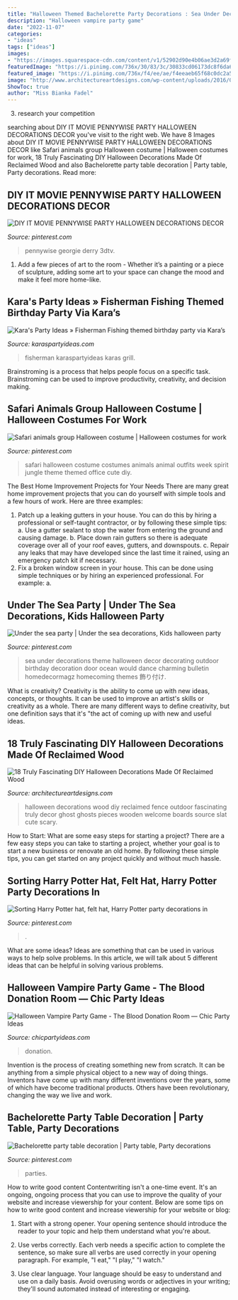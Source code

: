 ```yaml
---
title: "Halloween Themed Bachelorette Party Decorations : Sea Under Decorations Theme Halloween Decor Decorating Outdoor Birthday Decoration Door Ocean Would Dance Charming Bulletin Homedecormagz Homecoming Themes 飾り付け"
description: "Halloween vampire party game"
date: "2022-11-07"
categories:
- "ideas"
tags: ["ideas"]
images:
- "https://images.squarespace-cdn.com/content/v1/52902d90e4b06ae3d2a69f57/1475707984663-XEYLEYM75T1V8MLLZGWL/ke17ZwdGBToddI8pDm48kCEhH8Lyhs62V935NtZc7PJ7gQa3H78H3Y0txjaiv_0fDoOvxcdMmMKkDsyUqMSsMWxHk725yiiHCCLfrh8O1z5QPOohDIaIeljMHgDF5CVlOqpeNLcJ80NK65_fV7S1USG4LFemgmVAratbUY0maN--vV9zGGkhkhVPv5ySB3xPEEaCUOPFMaQrUb6f8fLjUQ/Halloween+Vampire+Party+Games"
featuredImage: "https://i.pinimg.com/736x/30/83/3c/30833cd06173dc8f6da65c4f86f6700c.jpg"
featured_image: "https://i.pinimg.com/736x/f4/ee/ae/f4eeaeb65f68c0dc2a5212b07d949281--party-table-decorations-party-tables.jpg"
image: "http://www.architectureartdesigns.com/wp-content/uploads/2016/09/9-8.jpg"
ShowToc: true
author: "Miss Bianka Fadel"
---
```



3. research your competition 

	

		
searching about DIY IT MOVIE PENNYWISE PARTY HALLOWEEN DECORATIONS DECOR you've visit to the right web. We have 8 Images about DIY IT MOVIE PENNYWISE PARTY HALLOWEEN DECORATIONS DECOR like Safari animals group Halloween costume | Halloween costumes for work, 18 Truly Fascinating DIY Halloween Decorations Made Of Reclaimed Wood and also Bachelorette party table decoration | Party table, Party decorations. Read more:
		
    
## DIY IT MOVIE PENNYWISE PARTY HALLOWEEN DECORATIONS DECOR

<img loading=lazy src="https://i.pinimg.com/736x/30/83/3c/30833cd06173dc8f6da65c4f86f6700c.jpg" onerror="this.onerror=null;this.src='https://tse3.mm.bing.net/th?id=OIP.E36Q8-4AXDNZSe2jLrmomQHaLG&amp;pid=15.1';" alt="DIY IT MOVIE PENNYWISE PARTY HALLOWEEN DECORATIONS DECOR">

_Source: pinterest.com_

>pennywise georgie derry 3dtv. 

	

1. Add a few pieces of art to the room - Whether it’s a painting or a piece of sculpture, adding some art to your space can change the mood and make it feel more home-like.

    
## Kara&#039;s Party Ideas » Fisherman Fishing Themed Birthday Party Via Kara’s

<img loading=lazy src="https://www.karaspartyideas.com/wp-content/uploads/2013/05/Fisherman-Fishing-themed-birthday-party-via-Karas-Party-Ideas-KarasPartyIdeas.com-fishing-boy-dad-themed-birthday-party-idea-fathers-day-ideas-6.jpg" onerror="this.onerror=null;this.src='https://tse2.mm.bing.net/th?id=OIP.t1kewt_oa56mfC0rOjld3AHaJ4&amp;pid=15.1';" alt="Kara&#039;s Party Ideas » Fisherman Fishing themed birthday party via Kara’s">

_Source: karaspartyideas.com_

>fisherman karaspartyideas karas grill. 

	

Brainstroming is a process that helps people focus on a specific task. Brainstroming can be used to improve productivity, creativity, and decision making.

    
## Safari Animals Group Halloween Costume | Halloween Costumes For Work

<img loading=lazy src="https://i.pinimg.com/736x/b2/d1/60/b2d160cc08157a9c1ed8c1f7a1b91e0b--group-halloween-costumes-safari-animals.jpg" onerror="this.onerror=null;this.src='https://tse3.mm.bing.net/th?id=OIP.I2kmn7teFndgXs__M0rK7QHaJ3&amp;pid=15.1';" alt="Safari animals group Halloween costume | Halloween costumes for work">

_Source: pinterest.com_

>safari halloween costume costumes animals animal outfits week spirit jungle theme themed office cute diy. 

	

The Best Home Improvement Projects for Your Needs
There are many great home improvement projects that you can do yourself with simple tools and a few hours of work. Here are three examples: 
1. Patch up a leaking gutters in your house. You can do this by hiring a professional or self-taught contractor, or by following these simple tips: 
a. Use a gutter sealant to stop the water from entering the ground and causing damage. 
b. Place down rain gutters so there is adequate coverage over all of your roof eaves, gutters, and downspouts. 
c. Repair any leaks that may have developed since the last time it rained, using an emergency patch kit if necessary.
2. Fix a broken window screen in your house. This can be done using simple techniques or by hiring an experienced professional. For example: 
a.

    
## Under The Sea Party | Under The Sea Decorations, Kids Halloween Party

<img loading=lazy src="https://i.pinimg.com/736x/cc/6e/00/cc6e000ef80c483059424270e2c5c8c1--homecoming-decorations-under-the-sea-decorations-prom.jpg" onerror="this.onerror=null;this.src='https://tse4.mm.bing.net/th?id=OIP.JJwDARDw1jxzVsmz8QwFKAHaJ4&amp;pid=15.1';" alt="Under the sea party | Under the sea decorations, Kids halloween party">

_Source: pinterest.com_

>sea under decorations theme halloween decor decorating outdoor birthday decoration door ocean would dance charming bulletin homedecormagz homecoming themes 飾り付け. 

	

What is creativity?
Creativity is the ability to come up with new ideas, concepts, or thoughts. It can be used to improve an artist's skills or creativity as a whole. There are many different ways to define creativity, but one definition says that it's "the act of coming up with new and useful ideas.

    
## 18 Truly Fascinating DIY Halloween Decorations Made Of Reclaimed Wood

<img loading=lazy src="http://www.architectureartdesigns.com/wp-content/uploads/2016/09/9-8.jpg" onerror="this.onerror=null;this.src='https://tse4.mm.bing.net/th?id=OIP.MkHW-hO0ZQ2iNMTEMF1dVwHaNI&amp;pid=15.1';" alt="18 Truly Fascinating DIY Halloween Decorations Made Of Reclaimed Wood">

_Source: architectureartdesigns.com_

>halloween decorations wood diy reclaimed fence outdoor fascinating truly decor ghost ghosts pieces wooden welcome boards source slat cute scary. 

	

How to Start: What are some easy steps for starting a project?
There are a few easy steps you can take to starting a project, whether your goal is to start a new business or renovate an old home. By following these simple tips, you can get started on any project quickly and without much hassle.

    
## Sorting Harry Potter Hat, Felt Hat, Harry Potter Party Decorations In

<img loading=lazy src="https://i.pinimg.com/736x/85/65/ca/8565caefd5ad9acf53cc58dfcd7dfcd7.jpg" onerror="this.onerror=null;this.src='https://tse1.mm.bing.net/th?id=OIP.ycEKFGpgm0_4AIZER9MaEgHaM1&amp;pid=15.1';" alt="Sorting Harry Potter hat, felt hat, Harry Potter party decorations in">

_Source: pinterest.com_

>. 

	

What are some ideas?
Ideas are something that can be used in various ways to help solve problems. In this article, we will talk about 5 different ideas that can be helpful in solving various problems.

    
## Halloween Vampire Party Game - The Blood Donation Room — Chic Party Ideas

<img loading=lazy src="https://images.squarespace-cdn.com/content/v1/52902d90e4b06ae3d2a69f57/1475707984663-XEYLEYM75T1V8MLLZGWL/ke17ZwdGBToddI8pDm48kCEhH8Lyhs62V935NtZc7PJ7gQa3H78H3Y0txjaiv_0fDoOvxcdMmMKkDsyUqMSsMWxHk725yiiHCCLfrh8O1z5QPOohDIaIeljMHgDF5CVlOqpeNLcJ80NK65_fV7S1USG4LFemgmVAratbUY0maN--vV9zGGkhkhVPv5ySB3xPEEaCUOPFMaQrUb6f8fLjUQ/Halloween+Vampire+Party+Games" onerror="this.onerror=null;this.src='https://tse1.mm.bing.net/th?id=OIP.NYkj8ERinvrC-y2YNcCc9AHaLK&amp;pid=15.1';" alt="Halloween Vampire Party Game - The Blood Donation Room — Chic Party Ideas">

_Source: chicpartyideas.com_

>donation. 

	

Invention is the process of creating something new from scratch. It can be anything from a simple physical object to a new way of doing things. Inventors have come up with many different inventions over the years, some of which have become traditional products. Others have been revolutionary, changing the way we live and work.

    
## Bachelorette Party Table Decoration | Party Table, Party Decorations

<img loading=lazy src="https://i.pinimg.com/736x/f4/ee/ae/f4eeaeb65f68c0dc2a5212b07d949281--party-table-decorations-party-tables.jpg" onerror="this.onerror=null;this.src='https://tse4.mm.bing.net/th?id=OIP.l48JIPc2Q1FG5HStV4jSbwHaJ3&amp;pid=15.1';" alt="Bachelorette party table decoration | Party table, Party decorations">

_Source: pinterest.com_

>parties. 

	

How to write good content
Contentwriting isn't a one-time event. It's an ongoing, ongoing process that you can use to improve the quality of your website and increase viewership for your content. Below are some tips on how to write good content and increase viewership for your website or blog: 
1) Start with a strong opener. Your opening sentence should introduce the reader to your topic and help them understand what you're about. 

2) Use verbs correctly. Each verb needs a specific action to complete the sentence, so make sure all verbs are used correctly in your opening paragraph. For example, "I eat," "I play," "I watch." 

3) Use clear language. Your language should be easy to understand and use on a daily basis. Avoid overusing words or adjectives in your writing; they'll sound automated instead of interesting or engaging.

